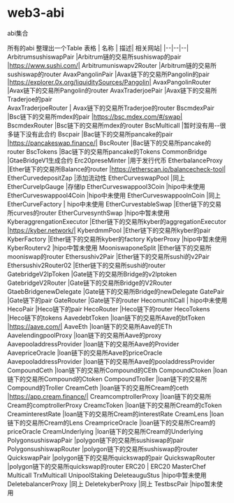 # web3-abi

abi集合

所有的abi
整理出一个Table 表格
| 名称 | 描述|  相关网站|
|--|--|--|
ArbitrumsushiswapPair      |Arbitrum链的交易所sushiswap的pair  |https://www.sushi.com/|
Arbitrumuniswapv2Router    |Arbitrum链的交易所sushiswap的router
AvaxPangolinPair           |Avax链下的交易所Pangolin的pair    |https://explorer.0x.org/liquiditySources/Pangolin|
AvaxPangolinRouter         |Avax链下的交易所Pangolin的router
AvaxTraderjoePair          |Avax链下的交易所Traderjoe的pair  
AvaxTraderjoeRouter        | Avax链下的交易所Traderjoe的router
BscmdexPair                |Bsc链下的交易所mdex的pair       |https://bsc.mdex.com/#/swap|
BscmdexRouter              |Bsc链下的交易所mdex的router
BscMulticall               |暂时没有用--很多链下没有此合约
Bscpair                    |Bac链下的交易所pancake的pair     |https://pancakeswap.finance/| 
BscRouter                  |Bac链下的交易所pancake的router
BscTokens                  |Bac链下的交易所pancake的Tokens 
CommonBridge               |GtaeBridgeV1生成合约
Erc20preseMinter           |用于发行代币
EtherbalanceProxy          |Ether链下的交易所Balance的router    |https://etherscan.io/balancecheck-tool|
EtherCurvedepositZap       |添加流动性
EtherCurveswapPool         |同上
EtherCurvelpGauge          |存储lp
EtherCurveswappool3Coin    |hipo中未使用
EtherCurveswappool4Coin    |hipo中未使用
EtherCurveswappoolnCoin    |同上
EtherCurveFactory          | hipo中未使用
EtherCurvestableSwap       |Ether链下的交易所curves的router
EtherCurvesynthSwap        |hipo中暂未使用
KyberaggrengationExecutor  |Ether链下的交易所kyber的aggregationExecutor   |https://kyber.network/|
KyberdmmPool               |Ether链下的交易所kyber的pair
KyberFactory               |Ether链下的交易所kyber的factory
KyberProxy                 |hipo中暂未使用
KyberRouterv2              |hipo中暂未使用
MooniswaponeSplit          |Ether链下的交易所mooniswap的router
Ethersushiv2Pair           |Ether链下的交易所sushi的v2Pair
Ethersushiv2Router02       |Ether链下的交易所sushi的router
GatebridgeV2lpToken        |Gate链下的交易所Bridge的v2lptoken
GatebridgeV2Router         |Gate链下的交易所Bridge的V2Router
GtaebBridgenewDelegate     |Gate链下的交易所Bridge的newDelegate
GatePair                   |Gate链下的pair
GateRouter                 |Gate链下的router
HecomunltiCall             | hipo中未使用
HecoPair                   |Heco链下的pair
HecoRouter                 |Heco链下的router
HecoTokens                 |Heco链下的tokens
AavedebtToken              |loan链下的交易所Aave的btToken   |https://aave.com/|
AaveEth                    |loan链下的交易所Aave的ETh
AavelendingpoolProxy       |loan链下的交易所Aave的proxy
AavepooladdressProvider    |loan链下的交易所Aave的Provider
AavepriceOracle            |loan链下的交易所Aave的priceOracle  
AavepooladdressProvider    |loan链下的交易所Aave的pooladdressProvider
CompoundCeth               |loan链下的交易所Compound的CEth
CompoundCtoken             |loan链下的交易所Compound的Ctoken
CompoundTroller            |loan链下的交易所Compound的Troller 
CreamCeth                  |loan链下的交易所Cream的ceth       |https://app.cream.finance/|
CreamcomptrollerProxy      |loan链下的交易所Cream的comptrollerProxy
CreamcToken                |loan链下的交易所Cream的cToken 
CreaminterestRate          |loan链下的交易所Cream的interestRate
CreamLens                  |loan链下的交易所Cream的Lens
CreampriceOracle           |loan链下的交易所Cream的priceOracle
CreamUnderlying            |loan链下的交易所Cream的Underlying
PolygonsushiswapPair       |polygon链下的交易所sushiswap的pair
PolygonsushiswapRouter     |polygon链下的交易所sushiswap的router
QuickswapPair              |polygon链下的交易所quickswap的pair
QuickswapRouter            |polygon链下的交易所quickswap的router
ERC20                      | ERC20 
MasterChef
Multicall
TrxMulticall
UnipoolStaking
DeleteauguStus            |hipo中暂未使用
DeletebalancerProxy       |同上
DeletekyberProxy          |同上
TestbscPair               |hipo暂未使用